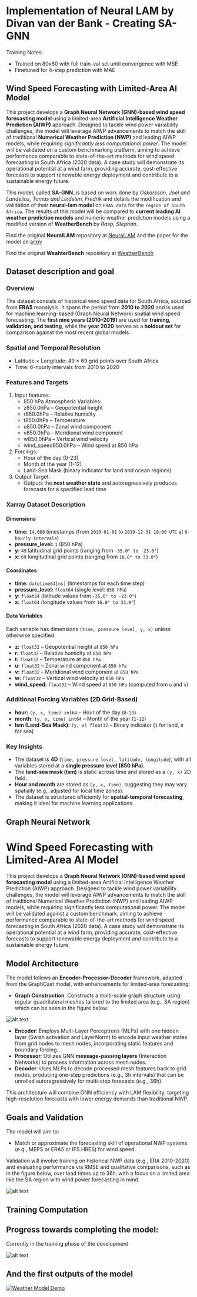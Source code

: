 # Implementation of Neural LAM by Divan van der Bank - Creating SA-GNN

Training Notes:

- Trained on 80x80 with full train-val set until convergence with MSE
- Finetuned for 4-step prediction with MAE

## Wind Speed Forecasting with Limited-Area AI Model

This project develops a **Graph Neural Network (GNN)-based wind speed forecasting model** using a limited-area **Artificial Intelligence Weather Prediction (AIWP)** approach. Designed to tackle wind power variability challenges, the model will leverage AIWP advancements to match the skill of traditional **Numerical Weather Prediction (NWP)** and leading AIWP models, while requiring *significantly less computational power*. The model will be validated on a custom benchmarking platform, aiming to achieve performance comparable to state-of-the-art methods for wind speed forecasting in South Africa (2020 data). A case study will demonstrate its operational potential at a wind farm, providing accurate, cost-effective forecasts to support renewable energy deployment and contribute to a sustainable energy future.

This model, called **SA-GNN**, is based on work done by *Oskarsson, Joel and Landelius, Tomas and Lindsten, Fredrik* and details the modification and validation of their **neural-lam model** on `ERA5 data` for the `region of South Africa`. The results of this model will be compared to **current leading AI weather prediction models** and numeric weather prediction models using a modified version of **WeatherBench** by *Rasp, Stephan*.

Find the original **NeuralLAM** repository at [NeuralLAM](https://github.com/mllam/neural-lam/tree/main) and the paper for the model on [arxiv](https://arxiv.org/abs/2309.17370)

Find the original **WeahterBench** repository at [WeatherBench](https://github.com/google-research/weatherbench2)

## Dataset description and goal

### Overview
The dataset consists of historical wind speed data for South Africa, sourced from **ERA5** reanalysis. It spans the period from **2010 to 2020** and is used for machine learning-based (Graph Neural Network) spatial wind speed forecasting. The **first nine years (2010–2019)** are used for **training, validation, and testing**, while the **year 2020** serves as a **holdout set** for comparison against the most recent global models.

### Spatial and Temporal Resolution
- Latitude × Longitude: 49 × 69 grid points over South Africa
- Time: 6-hourly intervals from 2010 to 2020

### Features and Targets
1. Input features:
    - 850 hPa Atmospheric Variables:
    - z850.0hPa – Geopotential height
    - r850.0hPa – Relative humidity
    - t850.0hPa – Temperature
    - u850.0hPa – Zonal wind component
    - v850.0hPa – Meridional wind component
    - w850.0hPa – Vertical wind velocity
    - wind_speed850.0hPa – Wind speed at 850 hPa
2. Forcings:
    - Hour of the day (0-23)
    - Month of the year (1-12)
    - Land-Sea Mask (binary indicator for land and ocean regions)
3. Output Target:
    - Outputs the **next weather state** and autoregressively produces forecasts for a specified lead time

### **Xarray Dataset Description**  

#### **Dimensions**  
- **time:** `14,608` timestamps (from `2010-01-01` to `2019-12-31 18:00 UTC` at `6-hourly intervals`)  
- **pressure_level:** `1` (850 hPa)  
- **y:** `49` latitudinal grid points (ranging from `-35.0° to -23.0°`)  
- **x:** `69` longitudinal grid points (ranging from `16.0° to 33.0°`)  

#### **Coordinates**  
- **time:** `datetime64[ns]` (timestamps for each time step)  
- **pressure_level:** `float64` (single level: `850 hPa`)  
- **y:** `float64` (latitude values from `-35.0° to -23.0°`)  
- **x:** `float64` (longitude values from `16.0° to 33.0°`)  

#### **Data Variables**  
Each variable has dimensions `(time, pressure_level, y, x)` unless otherwise specified.  

- **z:** `float32` – Geopotential height at `850 hPa`  
- **r:** `float32` – Relative humidity at `850 hPa`  
- **t:** `float32` – Temperature at `850 hPa`  
- **u:** `float32` – Zonal wind component at `850 hPa`  
- **v:** `float32` – Meridional wind component at `850 hPa`  
- **w:** `float32` – Vertical wind velocity at `850 hPa`  
- **wind_speed:** `float32` – Wind speed at `850 hPa` (computed from `u` and `v`)  

### **Additional Forcing Variables (2D Grid-Based)**
- **hour:** `(y, x, time) int64` – Hour of the day (`0-23`)  
- **month:** `(y, x, time) int64` – Month of the year (`1-12`)  
- **lsm (Land-Sea Mask):** `(y, x) float32` – Binary indicator (`1` for land, `0` for sea)  

### **Key Insights**
- The dataset is **4D** (`time, pressure level, latitude, longitude`), with all variables stored at a **single pressure level (850 hPa)**.  
- The **land-sea mask (lsm)** is static across time and stored as a `(y, x)` 2D field.  
- **Hour and month** are stored as `(y, x, time)`, suggesting they may vary spatially (e.g., adjusted for local time zones).  
- The dataset is structured efficiently for **spatial-temporal forecasting**, making it ideal for machine learning applications.  

## Graph Neural Network

# Wind Speed Forecasting with Limited-Area AI Model

This project develops a **Graph Neural Network (GNN)-based wind speed forecasting model** using a limited-area Artificial Intelligence Weather Prediction (AIWP) approach. Designed to tackle wind power variability challenges, the model will leverage AIWP advancements to match the skill of traditional Numerical Weather Prediction (NWP) and leading AIWP models, while requiring significantly less computational power. The model will be validated against a custom benchmark, aiming to achieve performance comparable to state-of-the-art methods for wind speed forecasting in South Africa (2020 data). A case study will demonstrate its operational potential at a wind farm, providing accurate, cost-effective forecasts to support renewable energy deployment and contribute to a sustainable energy future.

## Model Architecture

The model follows an **Encoder-Processor-Decoder** framework, adapted from the GraphCast model, with enhancements for limited-area forecasting:

- **Graph Construction**: Constructs a multi-scale graph structure using regular quadrilateral meshes tailored to the limited area (e.g., SA region) which can be seen in the figure below:

![alt text](images/multiscale_graph.png)

- **Encoder**: Employs Multi-Layer Perceptrons (MLPs) with one hidden layer (Swish activation and LayerNorm) to encode input weather states from grid nodes to mesh nodes, incorporating static features and boundary forcing.
- **Processor**: Utilizes GNN **message-passing layers** (Interaction Networks) to process information across mesh nodes. 
- **Decoder**: Uses MLPs to decode processed mesh features back to grid nodes, producing one-step predictions (e.g., 3h intervals) that can be unrolled autoregressively for multi-step forecasts (e.g., 36h).

This architecture will combine GNN efficiency with LAM flexibility, targeting high-resolution forecasts with lower energy demands than traditional NWP.

## Goals and Validation

The model will aim to:
- Match or approximate the forecasting skill of operational NWP systems (e.g., MEPS or ERA5 or IFS HRES) for wind speed.

Validation will involve training on historical NWP data (e.g., ERA 2010-2020) and evaluating performance via RMSE and qualitative comparisons, such as in the figure below, over lead times up to 36h, with a focus on a limited area like the SA region with wind power forecasting in mind.

![alt text](images/metric_graphs.png)

## Training Computation

## Progress towards completing the model:

Currently in the training phase of the development

![alt text](images/progress.png)


## And the first outputs of the model

[![Weather Model Demo](images/output_1.png)](images/forecast_1.mp4)

